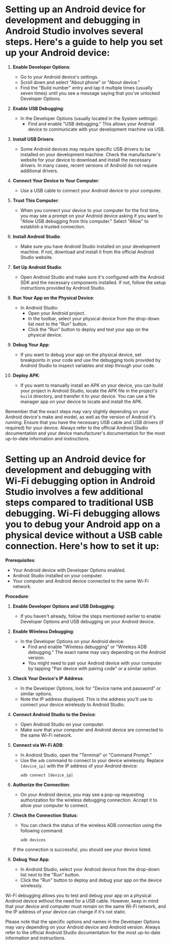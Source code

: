 # Setting up an Android device for development and debugging in Android Studio involves several steps. Here's a guide to help you set up your Android device:

1. **Enable Developer Options**:
    - Go to your Android device's settings.
    - Scroll down and select "About phone" or "About device."
    - Find the "Build number" entry and tap it multiple times (usually seven times) until you see a message saying that you've unlocked Developer Options.

2. **Enable USB Debugging**:
    - In the Developer Options (usually located in the System settings):
        - Find and enable "USB debugging." This allows your Android device to communicate with your development machine via USB.

3. **Install USB Drivers**:
    - Some Android devices may require specific USB drivers to be installed on your development machine. Check the manufacturer's website for your device to download and install the necessary drivers. In many cases, recent versions of Android do not require additional drivers.

4. **Connect Your Device to Your Computer**:
    - Use a USB cable to connect your Android device to your computer.

5. **Trust This Computer**:
    - When you connect your device to your computer for the first time, you may see a prompt on your Android device asking if you want to "Allow USB debugging from this computer." Select "Allow" to establish a trusted connection.

6. **Install Android Studio**:
    - Make sure you have Android Studio installed on your development machine. If not, download and install it from the official Android Studio website.

7. **Set Up Android Studio**:
    - Open Android Studio and make sure it's configured with the Android SDK and the necessary components installed. If not, follow the setup instructions provided by Android Studio.

8. **Run Your App on the Physical Device**:
    - In Android Studio:
        - Open your Android project.
        - In the toolbar, select your physical device from the drop-down list next to the "Run" button.
        - Click the "Run" button to deploy and test your app on the physical device.

9. **Debug Your App**:
    - If you want to debug your app on the physical device, set breakpoints in your code and use the debugging tools provided by Android Studio to inspect variables and step through your code.

10. **Deploy APK**:
    - If you want to manually install an APK on your device, you can build your project in Android Studio, locate the APK file in the project's `build` directory, and transfer it to your device. You can use a file manager app on your device to locate and install the APK.

Remember that the exact steps may vary slightly depending on your Android device's make and model, as well as the version of Android it's running. Ensure that you have the necessary USB cable and USB drivers (if required) for your device. Always refer to the official Android Studio documentation and your device manufacturer's documentation for the most up-to-date information and instructions.


# Setting up an Android device for development and debugging with Wi-Fi debugging option in Android Studio involves a few additional steps compared to traditional USB debugging. Wi-Fi debugging allows you to debug your Android app on a physical device without a USB cable connection. Here's how to set it up:

**Prerequisites**:
- Your Android device with Developer Options enabled.
- Android Studio installed on your computer.
- Your computer and Android device connected to the same Wi-Fi network.

**Procedure**:

1. **Enable Developer Options and USB Debugging**:
    - If you haven't already, follow the steps mentioned earlier to enable Developer Options and USB debugging on your Android device.

2. **Enable Wireless Debugging**:
    - In the Developer Options on your Android device:
        - Find and enable "Wireless debugging" or "Wireless ADB debugging." The exact name may vary depending on the Android version.
        - You might need to pair your Android device with your computer by tapping "Pair device with pairing code" or a similar option.

3. **Check Your Device's IP Address**:
    - In the Developer Options, look for "Device name and password" or similar options.
    - Note the IP address displayed. This is the address you'll use to connect your device wirelessly to Android Studio.

4. **Connect Android Studio to the Device**:
    - Open Android Studio on your computer.
    - Make sure that your computer and Android device are connected to the same Wi-Fi network.

5. **Connect via Wi-Fi ADB**:
    - In Android Studio, open the "Terminal" or "Command Prompt."
    - Use the `adb` command to connect to your device wirelessly. Replace `[device_ip]` with the IP address of your Android device:
      ```
      adb connect [device_ip]
      ```

6. **Authorize the Connection**:
    - On your Android device, you may see a pop-up requesting authorization for the wireless debugging connection. Accept it to allow your computer to connect.

7. **Check the Connection Status**:
    - You can check the status of the wireless ADB connection using the following command:
      ```
      adb devices
      ```

   If the connection is successful, you should see your device listed.

8. **Debug Your App**:
    - In Android Studio, select your Android device from the drop-down list next to the "Run" button.
    - Click the "Run" button to deploy and debug your app on the device wirelessly.

Wi-Fi debugging allows you to test and debug your app on a physical Android device without the need for a USB cable. However, keep in mind that your device and computer must remain on the same Wi-Fi network, and the IP address of your device can change if it's not static.

Please note that the specific options and names in the Developer Options may vary depending on your Android device and Android version. Always refer to the official Android Studio documentation for the most up-to-date information and instructions.